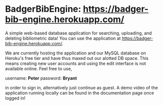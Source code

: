 # BadgerBibEngine: https://badger-bib-engine.herokuapp.com/
A simple web-based database application for searching, uploading, and deleting bibliometric data! You can use the application at https://badger-bib-engine.herokuapp.com/. 

We are currently hosting the application and our MySQL database on Heroku's free tier and have thus maxed out our alotted DB space. This means creating new user accounts and using the edit interface is not available online. Feel free to use,

username: <b>Peter</b>
password: <b>Bryant</b>

in order to sign in, alternatively just continue as guest. A demo video of the application running locally can be found in the documentation page once logged in!
